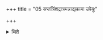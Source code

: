 +++
title = "05 सप्तत्रिंशद्रात्रमन्नाद्यकामा उपेयुः"

+++

<details><summary>थिते</summary>

5. (The performes) desirous of food should perform the thirty-seven-day-sacrificial-session.  
</details>
